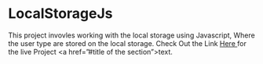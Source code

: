 # LocalStorageJs
This project invovles working with the local storage using Javascript, Where the user type are stored on the local storage.
Check Out the Link <a href=" https://sammking120.github.io/LocalStorageJs/" > Here </a> for the live Project <a href=”#title of the section”>text</a>.
